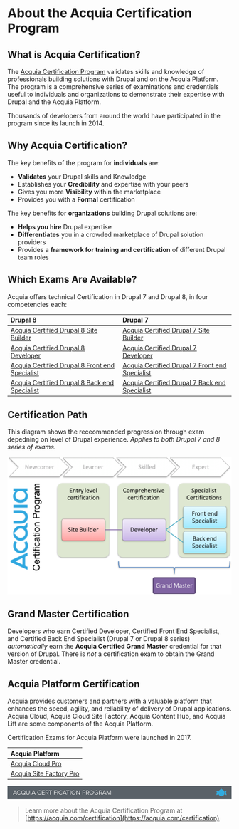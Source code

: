 # About the Acquia Certification Program

## What is Acquia Certification?

The [Acquia Certification Program](https://www.acquia.com/customer-success/learning-services/acquia-certification-program-overview) validates skills and knowledge of professionals building solutions with Drupal and on the Acquia Platform. The program is a comprehensive series of examinations and credentials useful to individuals and organizations to demonstrate their expertise with Drupal and the Acquia Platform.

Thousands of developers from around the world have participated in the program since its launch in 2014.

## Why Acquia Certification?

The key benefits of the program for **individuals** are:

* **Validates** your Drupal skills and Knowledge
* Establishes your **Credibility** and expertise with your peers
* Gives you more **Visibility** within the marketplace
* Provides you with a **Formal** certification

The key benefits for **organizations** building Drupal solutions are:

* **Helps you hire** Drupal expertise
* **Differentiates** you in a crowded marketplace of Drupal solution providers
* Provides a **framework for training and certification** of different Drupal team roles

## Which Exams Are Available?

Acquia offers technical Certification in Drupal 7 and Drupal 8, in four competencies each:

| Drupal 8 | Drupal 7 |
| :--- | :--- |
| [Acquia Certified Drupal 8 Site Builder](https://www.acquia.com/customer-success/learning-services/acquia-certified-drupal-8-site-builder-exam) | [Acquia Certified Drupal 7 Site Builder](https://www.acquia.com/customer-success/learning-services/acquia-certified-drupal-site-builder-exam-blueprint) |
| [Acquia Certified Drupal 8 Developer](https://www.acquia.com/customer-success/learning-services/acquia-certified-developer-drupal-8-exam-blueprint) | [Acquia Certified Drupal 7 Developer](https://www.acquia.com/customer-success/learning-services/acquia-certified-developer-exam-blueprint) |
| [Acquia Certified Drupal 8 Front end Specialist](https://www.acquia.com/customer-success/learning-services/acquia-certified-developer-drupal-8-frontend-specialist) | [Acquia Certified Drupal 7 Front end Specialist](https://www.acquia.com/customer-success/learning-services/acquia-certified-developer-front-end-specialist-exam-blueprint) |
| [Acquia Certified Drupal 8 Back end Specialist](https://www.acquia.com/customer-success/learning-services/acquia-certified-back-end-specialist-d8-exam-blueprint) | [Acquia Certified Drupal 7 Back end Specialist](https://www.acquia.com/customer-success/learning-services/acquia-certified-developer-back-end-specialist-exam-blueprint) |

## Certification Path

This diagram shows the receommended progression through exam depedning on level of Drupal experience. _Applies to both Drupal 7 and 8 series of exams._ 

![](.gitbook/assets/Cert-Program-Overview.png)

## Grand Master Certification

Developers who earn Certified Developer, Certified Front End Specialist, and Certified Back End Specialist \(Drupal 7 or Drupal 8 series\) _automatically_ earn the **Acquia Certified Grand Master** credential for that version of Drupal. There is _not_ a certification exam to obtain the Grand Master credential.

## Acquia Platform Certification

Acquia provides customers and partners with a valuable platform that enhances the speed, agility, and reliability of delivery of Drupal applications. Acquia Cloud, Acquia Cloud Site Factory, Acquia Content Hub, and Acquia Lift are some components of the Acquia Platform.

Certification Exams for Acquia Platform were launched in 2017.

| Acquia Platform |
| :--- |
| [Acquia Cloud Pro](https://www.acquia.com/customer-success/learning-services/acquia-certified-cloud-pro-exam-blueprint) |
| [Acquia Site Factory Pro](https://www.acquia.com/customer-success/learning-services/acquia-certified-acquia-certified-site-factory-pro-exam-blueprint) |

![](.gitbook/assets/Screenshot%202016-12-14%2013.19.32.png)

> Learn more about the Acquia Certification Program at [https://acquia.com/certification](https://acquia.com/certification)

